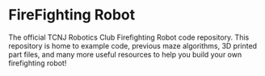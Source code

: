 # FireFighting Robot

The official TCNJ Robotics Club Firefighting Robot code repository.
This repository is home to example code, previous maze algorithms, 3D printed part files, and many more useful resources to help you build your own firefighting robot!
